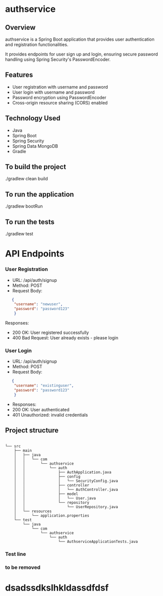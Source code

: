 # authservice

## Overview
authservice is a Spring Boot application that provides user authentication and registration functionalities.

It provides endpoints for user sign up and login, ensuring secure password handling using Spring Security's PasswordEncoder.

## Features
- User registration with username and password
- User login with username and password
- Password encryption using PasswordEncoder
- Cross-origin resource sharing (CORS) enabled

## Technology Used
- Java
- Spring Boot
- Spring Security
- Spring Data MongoDB
- Gradle

## To build the project
./gradlew clean build

## To run the application
./gradlew bootRun

## To run the tests
./gradlew test

# API Endpoints

### User Registration

- URL: /api/auth/signup
- Method: POST
- Request Body: 
```json
   {
    "username": "newuser",
    "password": "password123"
    }
```
        
Responses:
- 200 OK: User registered successfully
- 400 Bad Request: User already exists - please login

### User Login

- URL: /api/auth/signup
- Method: POST
- Request Body:
```json
   {
    "username": "existinguser",
    "password": "password123"
    }
```

- Responses:
- 200 OK: User authenticated
- 401 Unauthorized: invalid credentials

## Project structure

```text

└── src
    ├── main
    │   ├── java
    │   │   └── com
    │   │       └── authservice
    │   │           └── auth
    │   │               ├── AuthApplication.java
    │   │               ├── config
    │   │               │   └── SecurityConfig.java
    │   │               ├── controller
    │   │               │   └── AuthController.java
    │   │               ├── model
    │   │               │   └── User.java
    │   │               └── repository
    │   │                   └── UserRepository.java
    │   └── resources
    │       └── application.properties
    └── test
        └── java
            └── com
                └── authservice
                    └── auth
                        └── AuthserviceApplicationTests.java
```

### Test line 
### to be removed
# dsadssdkslhkldassdfdsf